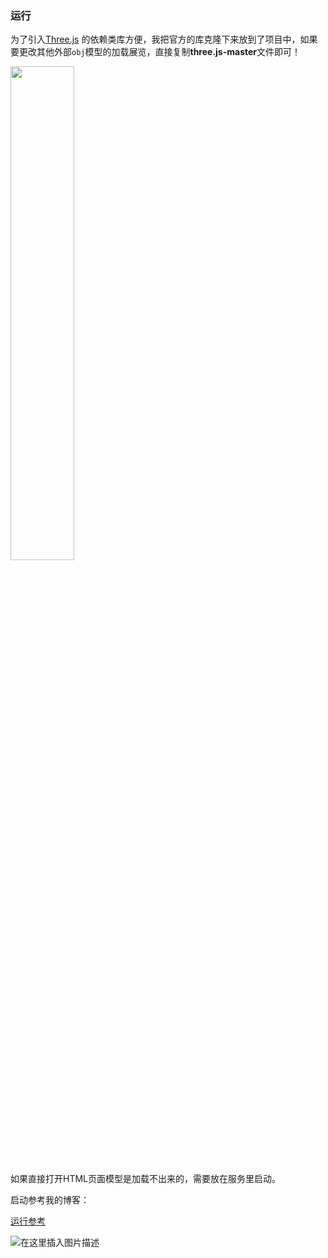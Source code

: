 ### 运行

为了引入[Three.js](https://github.com/mrdoob/three.js) 的依赖类库方便，我把官方的库克隆下来放到了项目中，如果要更改其他外部`obj`模型的加载展览，直接复制**three.js-master**文件即可！

<img src = "https://img-blog.csdnimg.cn/20191222135048293.png?x-oss-process=image/watermark,type_ZmFuZ3poZW5naGVpdGk,shadow_10,text_aHR0cHM6Ly9ibG9nLmNzZG4ubmV0L3dlaXhpbl80MzIzMjk1NQ==,size_16,color_FFFFFF,t_70" width="45%">

如果直接打开HTML页面模型是加载不出来的，需要放在服务里启动。

启动参考我的博客：

[运行参考](https://blog.csdn.net/weixin_43232955/article/details/103652528)

![在这里插入图片描述](https://img-blog.csdnimg.cn/201912221351599.png?x-oss-process=image/watermark,type_ZmFuZ3poZW5naGVpdGk,shadow_10,text_aHR0cHM6Ly9ibG9nLmNzZG4ubmV0L3dlaXhpbl80MzIzMjk1NQ==,size_16,color_FFFFFF,t_70)


